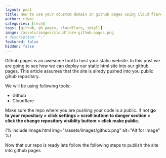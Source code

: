 ```yaml
---
layout: post
title: How to use your coustom domain in github pages using Cloud flare
author: riwaj
categories: [tech]
tags: [github, gh pages, cloudflare, jekyll]
image: /assets/images/cloudflare-github-pages.png
# description: "."
featured: false
hidden: false
---
```


Github pages is an awesome tool to host your static website. In this post we are going to see how we can deploy our static html site into our github pages. This article assumes that the site is alredy pushed into you public gihub repositary.

We will be using following tools:-
- Github
- Cloudflare

Make sure the repo where you are pushing your code is a public. If not **go to your repositary > click settings > scroll buttom to danger section > click the change repository visiblity buttom > click make public.**

{% include image.html img="/assets/images/github.png" alt="Alt for image" %}

Now that our repo is ready lets follow the following steps to publish the site into github pages




